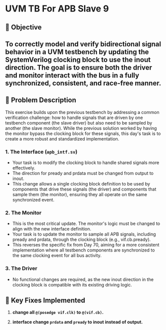 # UVM TB For APB Slave 9

## 🎯 Objective

To correctly model and verify bidirectional signal behavior in a UVM testbench by updating the SystemVerilog clocking block to use the inout direction. The goal is to ensure both the driver and monitor interact with the bus in a fully synchronized, consistent, and race-free manner.
---

## 📝 Problem Description

This exercise builds upon the previous testbench by addressing a common verification challenge: how to handle signals that are driven by one testbench component (the slave driver) but also need to be sampled by another (the slave monitor). While the previous solution worked by having the monitor bypass the clocking block for these signals, this day's task is to create a more robust and standardized implementation.
### 1. The Interface (`apb_intf.sv`)

-	Your task is to modify the clocking block to handle shared signals more effectively.
-	The direction for pready and prdata must be changed from output to inout.
-	This change allows a single clocking block definition to be used by components that drive these signals (the driver) and components that sample them (the monitor), ensuring they all operate on the same synchronized event.

### 2. The Monitor

-	This is the most critical update. The monitor's logic must be changed to align with the new interface definition.
-	Your task is to update the monitor to sample all APB signals, including pready and prdata, through the clocking block (e.g., vif.cb.pready).
-	This reverses the specific fix from Day 70, aiming for a more consistent implementation where all testbench components are synchronized to the same clocking event for all bus activity.

### 3. The Driver

-   No functional changes are required, as the new inout direction in the clocking block is compatible with its existing driving logic.

## 🐞 Key Fixes Implemented

1. **change all `@(posedge vif.clk)` to `@(vif.cb)`.**

2. **interface change `prdata` and `pready` to inout instead of output.**
